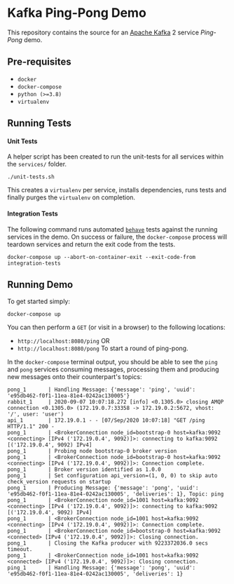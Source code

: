 # Kafka Ping-Pong Demo

This repository contains the source for an [Apache Kafka](https://kafka.apache.org/) 2 service _Ping-Pong_ demo.

## Pre-requisites

* `docker`
* `docker-compose`
* `python (>=3.8)`
* `virtualenv`

## Running Tests

#### Unit Tests

A helper script has been created to run the unit-tests for all services within the `services/` folder.

```shell script
./unit-tests.sh
```

This creates a `virtualenv` per service, installs dependencies, runs tests and finally purges the `virtualenv` on completion.

#### Integration Tests

The following command runs automated [`behave`](https://behave.readthedocs.io/en/latest/tutorial.html) tests against the running services in the demo.
On success or failure, the `docker-compose` process will teardown services and return the exit code from the tests.

```shell script
docker-compose up --abort-on-container-exit --exit-code-from integration-tests
```

## Running Demo

To get started simply:

```shell script
docker-compose up
```

You can then perform a `GET` (or visit in a browser) to the following locations:
 * `http://localhost:8080/ping` 
OR
 * `http://localhost:8080/pong`
To start a round of ping-pong.

In the `docker-compose` terminal output, you should be able to see the `ping` and `pong` services consuming messages, 
processing them and producing new messages onto their counterpart's topics:

```shell script
pong_1       | Handling Message: {'message': 'ping', 'uuid': 'e95db462-f0f1-11ea-81e4-0242ac130005'}
rabbit_1     | 2020-09-07 10:07:18.272 [info] <0.1305.0> closing AMQP connection <0.1305.0> (172.19.0.7:33358 -> 172.19.0.2:5672, vhost: '/', user: 'user')
api_1        | 172.19.0.1 - - [07/Sep/2020 10:07:18] "GET /ping HTTP/1.1" 200 -
pong_1       | <BrokerConnection node_id=bootstrap-0 host=kafka:9092 <connecting> [IPv4 ('172.19.0.4', 9092)]>: connecting to kafka:9092 [('172.19.0.4', 9092) IPv4]
pong_1       | Probing node bootstrap-0 broker version
pong_1       | <BrokerConnection node_id=bootstrap-0 host=kafka:9092 <connecting> [IPv4 ('172.19.0.4', 9092)]>: Connection complete.
pong_1       | Broker version identified as 1.0.0
pong_1       | Set configuration api_version=(1, 0, 0) to skip auto check_version requests on startup
pong_1       | Producing Message: {'message': 'pong', 'uuid': 'e95db462-f0f1-11ea-81e4-0242ac130005', 'deliveries': 1}, Topic: ping
pong_1       | <BrokerConnection node_id=1001 host=kafka:9092 <connecting> [IPv4 ('172.19.0.4', 9092)]>: connecting to kafka:9092 [('172.19.0.4', 9092) IPv4]
pong_1       | <BrokerConnection node_id=1001 host=kafka:9092 <connecting> [IPv4 ('172.19.0.4', 9092)]>: Connection complete.
pong_1       | <BrokerConnection node_id=bootstrap-0 host=kafka:9092 <connected> [IPv4 ('172.19.0.4', 9092)]>: Closing connection. 
pong_1       | Closing the Kafka producer with 9223372036.0 secs timeout.
pong_1       | <BrokerConnection node_id=1001 host=kafka:9092 <connected> [IPv4 ('172.19.0.4', 9092)]>: Closing connection. 
ping_1       | Handling Message: {'message': 'pong', 'uuid': 'e95db462-f0f1-11ea-81e4-0242ac130005', 'deliveries': 1}
```